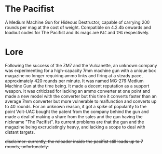 # The Pacifist
A Medium Machine Gun for Hideous Destructor, capable
of carrying 200 rounds per mag at the cost of weight.
Compatible on 4.2.4b onwards and loadout codes for
The Pacifist and its mags are `PAC` and `7MG` respectively.

# Lore

Following the success of the ZM7 and the Vulcanette, an unknown
company was experimenting for a high-capacity 7mm machine gun with
a unique box magazine no longer requiring ammo links and firing
at a steady pace, approximately 420 rounds per minute. It was
named MG-276 Medium Machine Gun at the time being. It made a decent
reputation as a support weapon. It was criticized for lacking an
ammo converter at one point and made a new model with the converter
but this time it converts faster than an average 7mm converter but
more vulnerable to malfunction and converts up to 40 rounds. For an
unknown reason, it got a spike of popularity to the point Volt-UAC
bought the patent from the company behind the gun and made a deal
of making a share from the sales and the gun having the nickname
"The Pacifist". Its current problems are that the gun and the
magazine being excruciatingly heavy, and lacking a scope to deal
with distant targets.

~~disclaimer: currently, the reloader inside the pacifist still loads up to 7 rounds, unfortunately.~~
